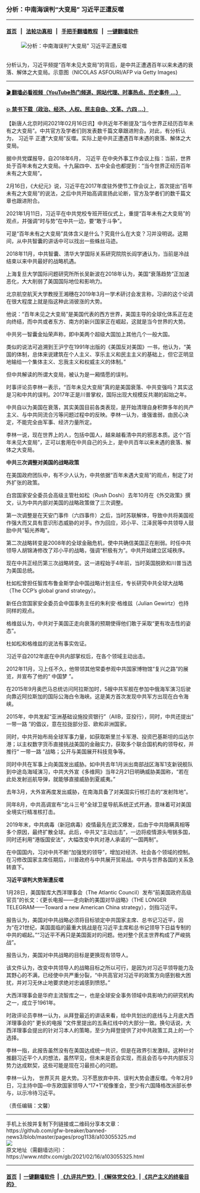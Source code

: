 ### 分析：中南海误判“大变局” 习近平正遭反噬
------------------------

#### [首页](https://github.com/gfw-breaker/banned-news3/blob/master/README.md) &nbsp;&nbsp;|&nbsp;&nbsp; [法轮功真相](https://github.com/begood0513/basic/blob/master/README.md)  &nbsp;&nbsp;|&nbsp;&nbsp; [手把手翻墙教程](https://github.com/gfw-breaker/guides/wiki)  &nbsp;&nbsp;|&nbsp;&nbsp; [一键翻墙软件](https://github.com/gfw-breaker/nogfw/blob/master/README.md)  



<div><div class="featured_image">
 <figure>
  <img alt="分析：中南海误判“大变局” 习近平正遭反噬" src="https://i.ntdtv.com/assets/uploads/2021/02/GettyImages-610887912-800x450.jpg"/>
 </figure><br/>
 <span class="caption">
  分析认为，习近平频提“百年未见大变局”的背后，是中共正遭遇百年以来未遇的衰落、解体之大变局。示意图（NICOLAS ASFOURI/AFP via Getty Images)
 </span>
</div>
</div><hr/>

#### [ 🎬  翻墙必看视频（YouTube热门频道、网站代理、时事热点、历史事件 ...）](https://github.com/gfw-breaker/links/blob/master/banned.md)

#### [ 💥  禁书下载（政治、经济、人权、民主自由、文革、六四 ...）](https://github.com/gfw-breaker/books/blob/master/README.md)

<div><div class="post_content" itemprop="articleBody">
 <p>
  【新唐人北京时间2021年02月16日讯】中共近年不断提及“当今世界正经历百年未有之大变局”。中共官方及学者们则发表数千篇文章跟进附合。对此，有分析认为，
  <ok href="https://www.ntdtv.com/gb/习近平.htm">
   习近平
  </ok>
  正遭“大变局”反噬。实际上是中共正遭遇百年未遇的衰落、解体之大变局。
 </p>
 <p>
  据中共党媒报导，自2018年6月，
  <ok href="https://www.ntdtv.com/gb/习近平.htm">
   习近平
  </ok>
  在中央外事工作会议上指：当前，世界处于百年未有之大变局。十九届四中、五中全会也都提到：“当今世界正经历百年未有之大变局”。
 </p>
 <p>
  2月16日，《大纪元》说，习近平在2017年度驻外使节工作会议上，首次提出“百年未有之大变局”的说法，之后中共开始高调宣扬此论断，官方及学者们的数千篇文章也跟进附合。
 </p>
 <p>
  2021年1月11日，习近平在中共党校专班开班仪式上，重提“百年未有之大变局”的观点，并强调“时与势”在中共一边，要“敢于斗争”。
 </p>
 <p>
  可是“百年未有之大变局”具体含义是什么？究竟什么在大变？习并没明说。这期间，从中共智囊的讲话中可以找出一些蛛丝马迹。
 </p>
 <p>
  2018年11月，中共智囊、清华大学国际关系研究院院长阎学通认为，当前是冷战结束以来中共最好的战略机遇。
 </p>
 <p>
  上海复旦大学国际问题研究所所长吴新波在2018年认为，美国“衰落趋势”正加速恶化，大大削弱了美国国际地位和影响力。
 </p>
 <p>
  北京航空航天大学教授王湘穗在2019年3月一学术研讨会发言称，习讲的这个论调在很大程度上就是指这种此消彼涨的大势。
 </p>
 <p>
  他说：“百年未见之大变局”是美国代表的西方世界，美国主导的全球化体系正在走向终结，而中共或者东方、南方的新兴国家正在崛起，这就是当今世界的大势。
 </p>
 <p>
  中共另一智囊金灿荣声称，即中美两个超级大国加上其他几个一般大国。
 </p>
 <p>
  类似的说法可追溯到王沪宁在1991年出版的《美国反对美国》一书，他认为，“美国的体制，总体来说建筑在个人主义、享乐主义和民主主义的基础上，但它正明显地输给一个集体主义、忘我主义和权威主义的体制。”
 </p>
 <p>
  但中共解读的所谓大变局，被认为是一厢情愿的误判。
 </p>
 <p>
  时事评论员李林一表示，“百年未见大变局”真的是美国衰落、中共变强吗？其实这是习和中共的误判。2017年正是川普掌权，国际出现大规模反共潮的起始之年。
 </p>
 <p>
  中共自以为美国在衰落，其实美国目前各类表现，是开始清理自身积弊多年的共产主义、与中共同流合污等问题过程中的反映。李林一认为，谁强谁弱，由民心决定，不能完全由军事、经济力量所定。
 </p>
 <p>
  李林一说，现在世界上的人，包括中国人，越来越看清中共的邪恶本质。这个“百年未见大变局”，正可以套用在中共自己的头上，是中共百年以来未遇的衰落、解体之大变局。
 </p>
 <p>
  <strong>
   中共三次调整对美国的战略政策
  </strong>
 </p>
 <p>
  在美国政府团队中，有不少人认为，中共依据“百年未遇大变局”的观点，制定了对外扩张的政策。
 </p>
 <p>
  白宫国家安全委员会高级主管杜如松（Rush Doshi）去年10月在《外交政策》撰文，认为中共内部对美国的战略政策做了三次调整。
 </p>
 <p>
  第一次调整是在天安门事件（六四事件）之后，当时苏联解体，导致中共将美国视作强大而又具有意识形态威胁的对手。作为回应，邓小平、江泽民等中共领导人鼓励中共“韬光养晦”。
 </p>
 <p>
  第二次战略转变是2008年的全球金融危机，使中共确信美国正在削弱。时任中共领导人胡锦涛修改了邓小平的战略，强调“积极有为”。中共开始建立区域秩序。
 </p>
 <p>
  现在中共正经历第三次战略转变。这一进程始于4年前，当时英国脱欧和川普当选为美国总统。
 </p>
 <p>
  杜如松曾担任智库布鲁金斯学会中国战略计划主任，专长研究中共全球大战略（The CCP’s global grand strategy）。
 </p>
 <p>
  新任白宫国家安全委员会中国事务主任的朱利安‧格维兹（Julian Gewirtz）也持同样的观点。
 </p>
 <p>
  格维兹认为，中共对于美国正走向衰落的预期使得他们敢于采取“更有攻击性的姿态”。
 </p>
 <p>
  杜如松和格维兹的说法有事实佐证。
 </p>
 <p>
  习近平自2012年底在中共内部掌权后，在各个领域主动出击。
 </p>
 <p>
  2012年11月，习上任不久，他带领其他常委参观中共国家博物馆“复兴之路”的展览，并宣布了他的“
  <ok href="https://www.ntdtv.com/gb/中国梦.htm">
   中国梦
  </ok>
  ”。
 </p>
 <p>
  在2015年9月奥巴马总统访问阿拉斯加时，5艘中共军舰在参加中俄海军演习后驶向靠近阿拉斯加的国际公海白令海峡。这是美方首次发现中共军方出现在白令海峡。
 </p>
 <p>
  2015年，中共发起“亚洲基础设施投资银行”（AIIB，亚投行），同时，中共还提出“
  <ok href="https://www.ntdtv.com/gb/一带一路.htm">
   一带一路
  </ok>
  ”的倡议，意在拉拢部分亚、欧和非洲国家。
 </p>
 <p>
  同时，中共开始布局全球军事力量，如获取斯里兰卡军港、投资巴基斯坦的瓜达尔港；以主权数字货币直接挑战美国的金融实力，获取多个联合国机构的领导权，并推行“
  <ok href="https://www.ntdtv.com/gb/一带一路.htm">
   一带一路
  </ok>
  ”战略；公开与美国展开科技竞争等。
 </p>
 <p>
  同时中共在军事上向美国发出威胁。如中共去年1月派出南部战区海军1支新锐舰队到中途岛海域演习，中共大外宣《多维网》当年2月21日明确威胁美国称，“若在此处发射巡航导弹，就能够直接威胁到夏威夷。”
 </p>
 <p>
  去年3月，大外宣再度发出威胁，在南海具备了对美国实行核打击的“发射阵地”。
 </p>
 <p>
  同年8月，中共高调宣布“北斗三号”全球卫星导航系统正式开通，意味着可对美国全境实行精准核打击。
 </p>
 <p>
  2019年末，中共病毒（新冠病毒）疫情最先在武汉爆发，后由于中共隐瞒真相等多个原因，最终扩散全球。此后，中共又“主动出击”，一边将疫情源头甩锅多国，同时还利用“港版国安法”，大幅改变中共对港人承诺的“一国两制”。
 </p>
 <p>
  在中国国内，习对中共不断“加强党的领导”，增加对经济、社会各个领域的控制。在习修改国家主席任期后，川普政府与中共展开贸易战。中共与世界各国的关系急转直下。
 </p>
 <p>
  <strong>
   习近平误判大势渐遭反噬
  </strong>
 </p>
 <p>
  1月28日，美国智库大西洋理事会（The Atlantic Council）发布“前美国政府高级官员”的长文：《更长电报——走向新的美国对华战略》（THE LONGER TELEGRAM——Toward a new American China strategy），剑指习近平。
 </p>
 <p>
  报告认为，美国对中共战略必须将目标锁定中共国家主席、总书记习近平，因为“在21世纪，美国面临的最重大挑战是在习近平主席和总书记领导下日益专制的中共的崛起。”“习近平不再只是美国面对的问题。他对整个民主世界构成了严峻挑战”。
 </p>
 <p>
  报告认为，美国对中共战略的目标是更换现有领导人。
 </p>
 <p>
  该文件认为，改变中共领导人的战略目标之所以可行，是因为对习近平领导能力及其野心的不满，已经使中共严重分裂，“中共高官对习近平的政策方向感到极大困扰，并对习无休止地要求绝对忠诚感到愤怒。”
 </p>
 <p>
  大西洋理事会是华府主流智库之一，也是全球安全事务领域中具影响力的研究机构之一，成立于1961年。
 </p>
 <p>
  时政评论员李林一认为，从拜登最近的讲话来看，给中共划出的底线与上月底大西洋理事会的“
  <ok href="https://www.ntdtv.com/gb/更长的电报.htm">
   更长的电报
  </ok>
  ”文件里提出的五条红线中的大部分一致。换句话说，大西洋理事会提出的针对习本人的策略，至少为拜登提供了对中共政策工具上的一个选择。
 </p>
 <p>
  李林一指，此报告虽然没有在美国达成统一共识，但是在政界引发激辩。这种针对推翻习近平个人的想法，虽然罕见，但未来是否会实现，而且会否与中共内部反习势力达成默契，这些可能是现在习最担心的问题。
 </p>
 <p>
  李林一认为，
  <ok href="https://www.ntdtv.com/gb/世界灭共.htm">
   世界灭共
  </ok>
  是大势。习不愿放弃中共、误判大势会遭反噬。今年2月9日，习主持中国─中东欧国家领导人“17+1”视像峯会，至少有六国降格改派部长参与，以示冷待习近平。
 </p>
 <p>
  （责任编辑：文馨）
 </p>
 <div class="single_ad">
 </div>
</div>
</div>
<hr/>
手机上长按并复制下列链接或二维码分享本文章：<br/>
https://github.com/gfw-breaker/banned-news3/blob/master/pages/prog1138/a103055325.md <br/>
<a href='https://github.com/gfw-breaker/banned-news3/blob/master/pages/prog1138/a103055325.md'><img src='https://github.com/gfw-breaker/banned-news3/blob/master/pages/prog1138/a103055325.md.png'/></a> <br/>
原文地址（需翻墙访问）：https://www.ntdtv.com/gb/2021/02/16/a103055325.html


------------------------
#### [首页](https://github.com/gfw-breaker/banned-news3/blob/master/README.md) &nbsp;|&nbsp; [一键翻墙软件](https://github.com/gfw-breaker/nogfw/blob/master/README.md) &nbsp;| [《九评共产党》](https://github.com/gfw-breaker/9ping.md/blob/master/README.md#九评之一评共产党是什么) | [《解体党文化》](https://github.com/gfw-breaker/jtdwh.md/blob/master/README.md) | [《共产主义的终极目的》](https://github.com/gfw-breaker/gczydzjmd.md/blob/master/README.md)


<img src='http://gfw-breaker.win/banned-news3/pages/prog1138/a103055325.md' width='0px' height='0px'/>